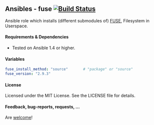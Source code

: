 ## Ansibles - fuse [![Build Status](https://travis-ci.org/Ansibles/fuse.png)](https://travis-ci.org/Ansibles/fuse)

Ansible role which installs (different submodules of) [FUSE](http://fuse.sourceforge.net/), Filesystem in Userspace.


#### Requirements & Dependencies
- Tested on Ansible 1.4 or higher.


#### Variables

```yaml
fuse_install_method: "source"       # "package" or "source"
fuse_version: "2.9.3"
```


#### License

Licensed under the MIT License. See the LICENSE file for details.


#### Feedback, bug-reports, requests, ...

Are [welcome](https://github.com/ansibles/fuse/issues)!
